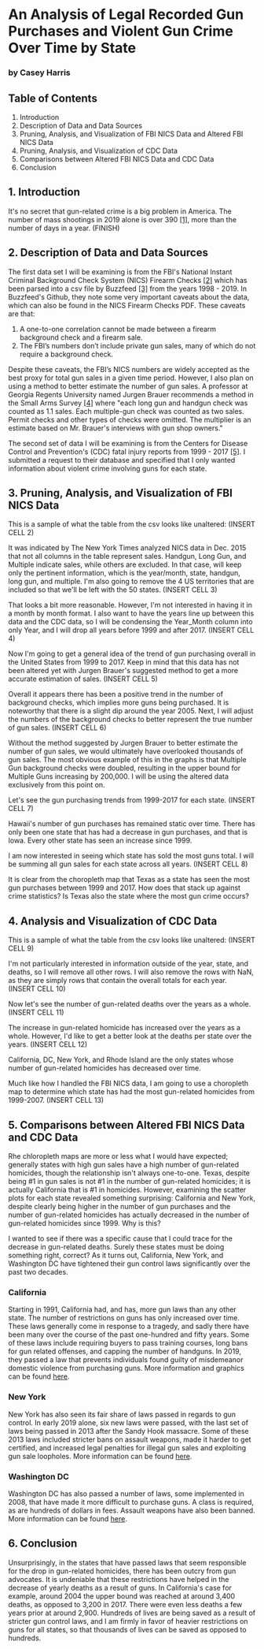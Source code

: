 # An Analysis of Legal Recorded Gun Purchases and Violent Gun Crime Over Time by State
### by Casey Harris

## Table of Contents
1. Introduction
2. Description of Data and Data Sources
3. Pruning, Analysis, and Visualization of FBI NICS Data and Altered FBI NICS Data
4. Pruning, Analysis, and Visualization of CDC Data
5. Comparisons between Altered FBI NICS Data and CDC Data
6. Conclusion

## 1. Introduction
It's no secret that gun-related crime is a big problem in America. The number of mass shootings in 2019 alone is over 390 [[1]](https://www.gunviolencearchive.org/), more than the number of days in a year. (FINISH)

## 2. Description of Data and Data Sources
The first data set I will be examining is from the FBI's National Instant Criminal Background Check System (NICS) Firearm Checks [[2]](https://www.fbi.gov/file-repository/nics_firearm_checks_-_month_year_by_state_type.pdf/view) which has been parsed into a csv file by Buzzfeed [[3]](https://github.com/BuzzFeedNews/nics-firearm-background-checks) from the years 1998 - 2019. In Buzzfeed's Github, they note some very important caveats about the data, which can also be found in the NICS Firearm Checks PDF. These caveats are that:

1. A one-to-one correlation cannot be made between a firearm background check and a firearm sale.
2. The FBI’s numbers don’t include private gun sales, many of which do not require a background check.

Despite these caveats, the FBI’s NICS numbers are widely accepted as the best proxy for total gun sales in a given time period. However, I also plan on using a method to better estimate the number of gun sales. A professor at Georgia Regents University named Jurgen Brauer recommends a method in the Small Arms Survey [[4]](http://www.smallarmssurvey.org/fileadmin/docs/F-Working-papers/SAS-WP14-US-Firearms-Industry.pdf) where "each long gun and handgun check was counted as 1.1 sales. Each multiple-gun check was counted as two sales. Permit checks and other types of checks were omitted. The multiplier is an estimate based on Mr. Brauer's interviews with gun shop owners."

The second set of data I will be examining is from the Centers for Disease Control and Prevention's (CDC) fatal injury reports from 1999 - 2017 [[5]](https://www.cdc.gov/injury/wisqars/fatal.html). I submitted a request to their database and specified that I only wanted information about violent crime involving guns for each state.

## 3. Pruning, Analysis, and Visualization of FBI NICS Data
This is a sample of what the table from the csv looks like unaltered:
(INSERT CELL 2)

It was indicated by The New York Times analyzed NICS data in Dec. 2015 that not all columns in the table represent sales. Handgun, Long Gun, and Multiple indicate sales, while others are excluded. In that case,  will keep only the pertinent information, which is the year/month, state, handgun, long gun, and multiple. I'm also going to remove the 4 US territories that are included so that we'll be left with the 50 states.
(INSERT CELL 3)

That looks a bit more reasonable. However, I'm not interested in having it in a month by month format. I also want to have the years line up between this data and the CDC data, so I will be condensing the Year_Month column into only Year, and I will drop all years before 1999 and after 2017.
(INSERT CELL 4)

Now I'm going to get a general idea of the trend of gun purchasing overall in the United States from 1999 to 2017. Keep in mind that this data has not been altered yet with Jurgen Brauer's suggested method to get a more accurate estimation of sales. 
(INSERT CELL 5)

Overall it appears there has been a positive trend in the number of background checks, which implies more guns being purchased. It is noteworthy that there is a slight dip around the year 2005. Next, I will adjust the numbers of the background checks to better represent the true number of gun sales.
(INSERT CELL 6)

Without the method suggested by Jurgen Brauer to better estimate the number of gun sales, we would ultimately have overlooked thousands of gun sales. The most obvious example of this in the graphs is that Multiple Gun background checks were doubled, resulting in the upper bound for Multiple Guns increasing by 200,000. I will be using the altered data exclusively from this point on.

Let's see the gun purchasing trends from 1999-2017 for each state.
(INSERT CELL 7)

Hawaii's number of gun purchases has remained static over time. There has only been one state that has had a decrease in gun purchases, and that is Iowa. Every other state has seen an increase since 1999.

I am now interested in seeing which state has sold the most guns total. I will be summing all gun sales for each state across all years.
(INSERT CELL 8)

It is clear from the choropleth map that Texas as a state has seen the most gun purchases between 1999 and 2017. How does that stack up against crime statistics? Is Texas also the state where the most gun crime occurs?

## 4. Analysis and Visualization of CDC Data
This is a sample of what the table from the csv looks like unaltered:
(INSERT CELL 9)

I'm not particularly interested in information outside of the year, state, and deaths, so I will remove all other rows. I will also remove the rows with NaN, as they are simply rows that contain the overall totals for each year.
(INSERT CELL 10)

Now let's see the number of gun-related deaths over the years as a whole.
(INSERT CELL 11)

The increase in gun-related homicide has increased over the years as a whole. However, I'd like to get a better look at the deaths per state over the years.
(INSERT CELL 12)

California, DC, New York, and Rhode Island are the only states whose number of gun-related homicides has decreased over time.

Much like how I handled the FBI NICS data, I am going to use a choropleth map to determine which state has had the most gun-related homicides from 1999-2007.
(INSERT CELL 13)

## 5. Comparisons between Altered FBI NICS Data and CDC Data
Rhe chloropleth maps are more or less what I would have expected; generally states with high gun sales have a high number of gun-related homicides, though the relationship isn't always one-to-one. Texas, despite being #1 in gun sales is not #1 in the number of gun-related homicides; it is actually California that is #1 in homicides. However, examining the scatter plots for each state revealed something surprising: California and New York, despite clearly being higher in the number of gun purchases and the number of gun-related homicides has actually decreased in the number of gun-related homicides since 1999. Why is this?

I wanted to see if there was a specific cause that I could trace for the decrease in gun-related deaths. Surely these states must be doing something right, correct? As it turns out, California, New York, and Washington DC have tightened their gun control laws significantly over the past two decades.

### California
Starting in 1991, California had, and has, more gun laws than any other state. The number of restrictions on guns has only increased over time. These laws generally come in response to a tragedy, and sadly there have been many over the course of the past one-hundred and fifty years. Some of these laws include requiring buyers to pass training courses, long bans for gun related offenses, and capping the number of handguns. In 2019, they passed a law that prevents individuals found guilty of misdemeanor domestic violence from purchasing guns. More information and graphics can be found [here](https://calmatters.org/explainers/california-gun-laws-policy-explained/?gclid=Cj0KCQiA0NfvBRCVARIsAO4930mZqDK2C1WLiY8hgUWc4HSlreY9xnfr34XRbw7N7QjvKT9L0GOvVi8aAtajEALw_wcB).

### New York
New York has also seen its fair share of laws passed in regards to gun control. In early 2019 alone, six new laws were passed, with the last set of laws being passed in 2013 after the Sandy Hook massacre. Some of these 2013 laws included stricter bans on assault weapons, made it harder to get certified, and increased legal penalties for illegal gun sales and exploiting gun sale loopholes. More information can be found [here](https://www.nytimes.com/2019/01/29/nyregion/gun-laws-new-york.html).

### Washington DC
Washington DC has also passed a number of laws, some implemented in 2008, that have made it more difficult to purchase guns. A class is required, as are hundreds of dollars in fees. Assault weapons have also been banned. More information can be found [here](https://wamu.org/story/18/06/26/different-d-c-s-gun-laws-look-10-years-supreme-courts-heller-ruling/).

## 6. Conclusion
Unsurprisingly, in the states that have passed laws that seem responsible for the drop in gun-related homicides, there has been outcry from gun advocates. It is undeniable that these restrictions have helped in the decrease of yearly deaths as a result of guns. In California's case for example, around 2004 the upper bound was reached at around 3,400 deaths, as opposed to 3,200 in 2017. There were even less deaths a few years prior at around 2,900. Hundreds of lives are being saved as a result of stricter gun control laws, and I am firmly in favor of heavier restrictions on guns for all states, so that thousands of lives can be saved as opposed to hundreds.
